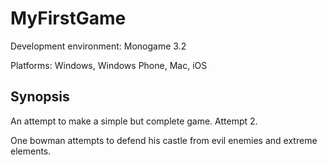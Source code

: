 # MyFirstGame
Development environment:
Monogame 3.2

Platforms:
Windows, Windows Phone, Mac, iOS

## Synopsis

An attempt to make a simple but complete game.
Attempt 2.

One bowman attempts to defend his castle from evil enemies and extreme elements.
